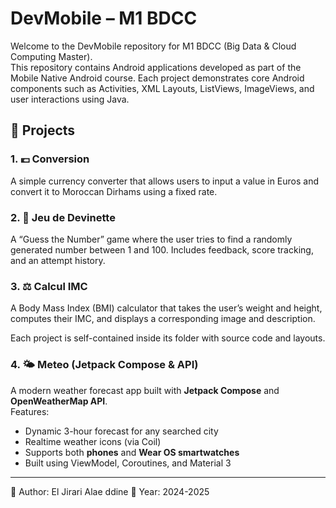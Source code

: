 # DevMobile – M1 BDCC

Welcome to the DevMobile repository for M1 BDCC (Big Data & Cloud Computing Master).  
This repository contains Android applications developed as part of the Mobile Native Android course. Each project demonstrates core Android components such as Activities, XML Layouts, ListViews, ImageViews, and user interactions using Java.

## 📱 Projects

### 1. 💶 Conversion
A simple currency converter that allows users to input a value in Euros and convert it to Moroccan Dirhams using a fixed rate.

### 2. 🎲 Jeu de Devinette
A “Guess the Number” game where the user tries to find a randomly generated number between 1 and 100. Includes feedback, score tracking, and an attempt history.

### 3. ⚖️ Calcul IMC
A Body Mass Index (BMI) calculator that takes the user’s weight and height, computes their IMC, and displays a corresponding image and description.

Each project is self-contained inside its folder with source code and layouts.

### 4. 🌤 Meteo (Jetpack Compose & API)
A modern weather forecast app built with **Jetpack Compose** and **OpenWeatherMap API**.  
Features:
- Dynamic 3-hour forecast for any searched city  
- Realtime weather icons (via Coil)  
- Supports both **phones** and **Wear OS smartwatches**  
- Built using ViewModel, Coroutines, and Material 3

---
🧠 Author: El Jirari Alae ddine 
📅 Year: 2024-2025
